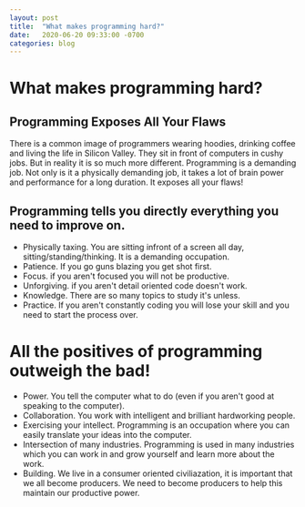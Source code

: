 ```yaml
---
layout: post
title:  "What makes programming hard?"
date:   2020-06-20 09:33:00 -0700
categories: blog
---
```


# What makes programming hard?

## Programming Exposes All Your Flaws

There is a common image of programmers wearing hoodies, drinking coffee and living the life in Silicon Valley.
They sit in front of computers in cushy jobs. But in reality it is so much more different. Programming is a demanding job.
Not only is it a physically demanding job, it takes a lot of brain power and performance for a long duration. It exposes all your
flaws!

## Programming tells you directly everything you need to improve on.

- Physically taxing. You are sitting infront of a screen all day, sitting/standing/thinking. It is a demanding occupation.
- Patience. If you go guns blazing you get shot first.
- Focus. if you aren't focused you will not be productive.
- Unforgiving. if you aren't detail oriented code doesn't work.
- Knowledge. There are so many topics to study it's unless.
- Practice. If you aren't constantly coding you will lose your skill and you need to start the process over.

# All the positives of programming outweigh the bad!
- Power. You tell the computer what to do (even if you aren't good at speaking to the computer).
- Collaboration. You work with intelligent and brilliant hardworking people.
- Exercising your intellect. Programming is an occupation where you can easily translate your ideas into the computer.
- Intersection of many industries. Programming is used in many industries which you can work in and grow yourself and learn more about the work.
- Building. We live in a consumer oriented civiliazation, it is important that we all become producers. We need to become producers to help this maintain our productive power.
